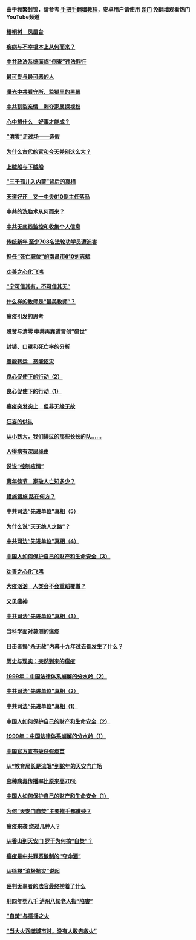 #### 由于频繁封锁，请参考 [手把手翻墙教程](https://github.com/gfw-breaker/guides/wiki/)，安卓用户请使用 [网门](https://github.com/gfw-breaker/nogfw/blob/master/dl.md?t=03261501) 免翻墙观看热门YouTube频道 

#### [梧桐树　凤凰台](../pages/19/422442.md?t=03261501) 

#### [疾病与不幸根本上从何而来？](../pages/19/422438.md?t=03261501) 

#### [中共政法系统面临“倒查”违法罪行](../pages/19/422497.md?t=03261501) 

#### [最可爱与最可恶的人](../pages/19/422448.md?t=03261501) 

#### [曝光中共看守所、监狱里的黑幕](../pages/19/422390.md?t=03261501) 

#### [中共割裂亲情　剥夺家属探视权](../pages/19/422364.md?t=03261501) 

#### [心中想什么　好事才能成？](../pages/19/422318.md?t=03261501) 

#### [“清零”走过场——造假](../pages/19/422306.md?t=03261501) 

#### [为什么古代的官和今天差别这么大？](../pages/19/422228.md?t=03261501) 

#### [上贼船与下贼船](../pages/19/422276.md?t=03261501) 

#### [“三千孤儿入内蒙”背后的真相](../pages/19/422229.md?t=03261501) 

#### [天道好还　又一中央610副主任落马](../pages/19/422155.md?t=03261501) 

#### [中共的洗脑术从何而来？](../pages/19/422154.md?t=03261501) 

#### [中共无底线监控和收集个人信息](../pages/19/422039.md?t=03261501) 

#### [传统新年 至少708名法轮功学员遭迫害](../pages/19/421946.md?t=03261501) 

#### [担任“死亡职位”的南昌市610刘志斌](../pages/19/421957.md?t=03261501) 

#### [劝善之心化飞鸿](../pages/19/421164.md?t=03261501) 

#### [“宁可信其有，不可信其无”](../pages/19/421691.md?t=03261501) 

#### [什么样的教师是“最美教师”？](../pages/19/421755.md?t=03261501) 

#### [瘟疫引发的思考](../pages/19/421594.md?t=03261501) 

#### [脱贫与清零 中共再靠谎言创“盛世”](../pages/19/421590.md?t=03261501) 

#### [封锁、口罩和死亡率的分析](../pages/19/421495.md?t=03261501) 

#### [善能转运　恶能招灾](../pages/19/421334.md?t=03261501) 

#### [良心促使下的行动（2）](../pages/19/421361.md?t=03261501) 

#### [良心促使下的行动（1）](../pages/19/421302.md?t=03261501) 

#### [瘟疫突发突止　但非无缘无故](../pages/19/421281.md?t=03261501) 

#### [狂妄的供认](../pages/19/421199.md?t=03261501) 

#### [从小到大，我们排过的那些长长的队……](../pages/19/421243.md?t=03261501) 

#### [人得病有深层缘由](../pages/19/420864.md?t=03261501) 

#### [说说“控制疫情”](../pages/19/420831.md?t=03261501) 

#### [离年傍节　家破人亡知多少？](../pages/19/420563.md?t=03261501) 

#### [措施错施  路在何方？](../pages/19/420076.md?t=03261501) 

#### [中共司法“先进单位”真相（5）](../pages/19/419453.md?t=03261501) 

#### [为什么说“天无绝人之路”？](../pages/19/419618.md?t=03261501) 

#### [中共司法“先进单位”真相（4）](../pages/19/419452.md?t=03261501) 

#### [中国人如何保护自己的财产和生命安全（3）](../pages/19/419405.md?t=03261501) 

#### [劝善之心化飞鸿](../pages/19/418758.md?t=03261501) 

#### [大疫汹汹　人类会不会重蹈覆辙？](../pages/19/419691.md?t=03261501) 

#### [又见瘟神](../pages/19/419225.md?t=03261501) 

#### [中共司法“先进单位”真相（3）](../pages/19/419451.md?t=03261501) 

#### [当科学面对莫测的瘟疫](../pages/19/419625.md?t=03261501) 

#### [目击者揭“杀无赦”内幕十九年过去都发生了什么？](../pages/19/419617.md?t=03261501) 

#### [历史与现实：突然到来的瘟疫](../pages/19/419619.md?t=03261501) 

#### [1999年：中国法律体系崩解的分水岭（2）](../pages/19/419455.md?t=03261501) 

#### [中共司法“先进单位”真相（2）](../pages/19/419450.md?t=03261501) 

#### [中共司法“先进单位”真相（1）](../pages/19/419449.md?t=03261501) 

#### [中国人如何保护自己的财产和生命安全（2）](../pages/19/419404.md?t=03261501) 

#### [1999年：中国法律体系崩解的分水岭（1）](../pages/19/419454.md?t=03261501) 

#### [中国官方宣布破获假疫苗](../pages/19/419504.md?t=03261501) 

#### [从“教育局长是流氓”到蛇年的天安门广场](../pages/19/419470.md?t=03261501) 

#### [变种病毒传播率比原来高70％](../pages/19/419456.md?t=03261501) 

#### [中国人如何保护自己的财产和生命安全（1）](../pages/19/419403.md?t=03261501) 

#### [为何“天安门自焚”主要推手都遭殃？](../pages/19/419348.md?t=03261501) 

#### [瘟疫来袭 绕过几种人？](../pages/19/419349.md?t=03261501) 

#### [从香山到天安门 罗干为何搞“自焚”？](../pages/19/419270.md?t=03261501) 

#### [瘟疫是中共罪恶酿制的“夺命酒”](../pages/19/419223.md?t=03261501) 

#### [从徐栩“消极抗灾”说起](../pages/19/419224.md?t=03261501) 

#### [诬判无辜者的法官最终捞着了什么](../pages/19/419268.md?t=03261501) 

#### [刑四年罚八千 泸州八旬老人指“陷害”](../pages/19/419232.md?t=03261501) 

#### [“自焚”与插播之火](../pages/19/419226.md?t=03261501) 

#### [“当大火吞噬城市时，没有人敢去救火”](../pages/19/419077.md?t=03261501) 

